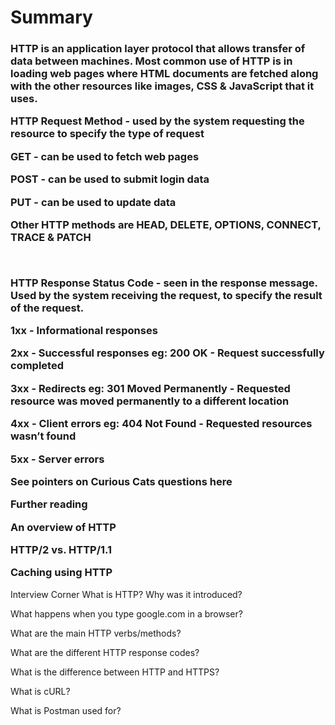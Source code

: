 <h1>Summary
<h3>HTTP is an application layer protocol that allows transfer of data between machines. Most common use of HTTP is in loading web pages where HTML documents are fetched along with the other resources like images, CSS & JavaScript that it uses.

<br />

HTTP Request Method - used by the system requesting the resource to specify the type of request

GET - can be used to fetch web pages

POST - can be used to submit login data

PUT - can be used to update data

Other HTTP methods are HEAD, DELETE, OPTIONS, CONNECT, TRACE & PATCH

<br />

HTTP Response Status Code - seen in the response message. Used by the system receiving the request, to specify the result of the request.

1xx - Informational responses

2xx - Successful responses eg: 200 OK - Request successfully completed

3xx - Redirects eg: 301 Moved Permanently - Requested resource was moved permanently to a different location

4xx - Client errors eg: 404 Not Found - Requested resources wasn’t found

5xx - Server errors

See pointers on Curious Cats questions here

Further reading

<a link="https://developer.mozilla.org/en-US/docs/Web/HTTP/Overview">An overview of HTTP</a>

<a link="https://www.cloudflare.com/en-in/learning/performance/http2-vs-http1.1/">HTTP/2 vs. HTTP/1.1</a>

<a link="https://developer.mozilla.org/en-US/docs/Web/HTTP/Caching">Caching using HTTP </a>

</h3>

Interview Corner
What is HTTP? Why was it introduced?

What happens when you type google.com in a browser?

What are the main HTTP verbs/methods?

What are the different HTTP response codes?

What is the difference between HTTP and HTTPS?

What is cURL?

What is Postman used for?
